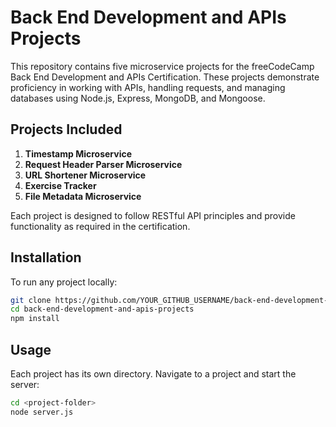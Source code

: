 # Back End Development and APIs Projects

This repository contains five microservice projects for the freeCodeCamp Back End Development and APIs Certification. These projects demonstrate proficiency in working with APIs, handling requests, and managing databases using Node.js, Express, MongoDB, and Mongoose.

## Projects Included
1. **Timestamp Microservice**  
2. **Request Header Parser Microservice**  
3. **URL Shortener Microservice**  
4. **Exercise Tracker**  
5. **File Metadata Microservice**  

Each project is designed to follow RESTful API principles and provide functionality as required in the certification.  

## Installation
To run any project locally:  
```sh
git clone https://github.com/YOUR_GITHUB_USERNAME/back-end-development-and-apis-projects.git
cd back-end-development-and-apis-projects
npm install
```

## Usage
Each project has its own directory. Navigate to a project and start the server:  
```sh
cd <project-folder>
node server.js
```
